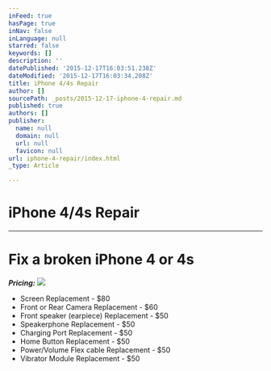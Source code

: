 ```yaml
---
inFeed: true
hasPage: true
inNav: false
inLanguage: null
starred: false
keywords: []
description: ''
datePublished: '2015-12-17T16:03:51.238Z'
dateModified: '2015-12-17T16:03:34.208Z'
title: iPhone 4/4s Repair
author: []
sourcePath: _posts/2015-12-17-iphone-4-repair.md
published: true
authors: []
publisher:
  name: null
  domain: null
  url: null
  favicon: null
url: iphone-4-repair/index.html
_type: Article

---
```

# **iPhone 4/4s Repair**

****

# Fix a broken iPhone 4 or 4s

_**Pricing:**_
![](https://the-grid-user-content.s3-us-west-2.amazonaws.com/6e7cdb1b-b7be-442a-a2c1-2c12a7df7b43.jpg)

* Screen Replacement - $80
* Front or Rear Camera Replacement - $60
* Front speaker (earpiece) Replacement -  $50
* Speakerphone Replacement - $50
* Charging Port Replacement - $50
* Home Button Replacement - $50
* Power/Volume Flex cable Replacement - $50
* Vibrator Module Replacement - $50